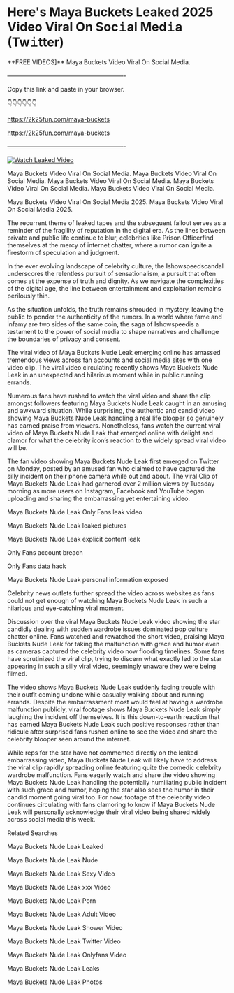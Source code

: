 # Here's Maya Buckets Leaked 2025 Video Viral On Soc𝚒al Med𝚒a (Tw𝚒tter)

++FREE VIDEOS]** Maya Buckets Video Viral On Social Media.

———————————————————-

Copy this link and paste in your browser.

👇👇👇👇👇👇

https://2k25fun.com/maya-buckets

https://2k25fun.com/maya-buckets

———————————————————-

[![Watch Leaked Video](https://miro.medium.com/v2/resize:fit:828/format:webp/1*cilzJN44JGOrTw9NJCrNHA.gif "Watch Leaked Video")](https://2k25fun.com/maya-buckets)

Maya Buckets Video Viral On Social Media. Maya Buckets Video Viral On Social Media. Maya Buckets Video Viral On Social Media. Maya Buckets Video Viral On Social Media. Maya Buckets Video Viral On Social Media.

Maya Buckets Video Viral On Social Media 2025. Maya Buckets Video Viral On Social Media 2025.

The recurrent theme of leaked tapes and the subsequent fallout serves as a reminder of the fragility of reputation in the digital era. As the lines between private and public life continue to blur, celebrities like Prison Officerfind themselves at the mercy of internet chatter, where a rumor can ignite a firestorm of speculation and judgment.

In the ever evolving landscape of celebrity culture, the Ishowspeedscandal underscores the relentless pursuit of sensationalism, a pursuit that often comes at the expense of truth and dignity. As we navigate the complexities of the digital age, the line between entertainment and exploitation remains perilously thin.

As the situation unfolds, the truth remains shrouded in mystery, leaving the public to ponder the authenticity of the rumors. In a world where fame and infamy are two sides of the same coin, the saga of Ishowspeedis a testament to the power of social media to shape narratives and challenge the boundaries of privacy and consent.

The viral video of Maya Buckets Nude Leak emerging online has amassed tremendous views across fan accounts and social media sites with one video clip. The viral video circulating recently shows Maya Buckets Nude Leak in an unexpected and hilarious moment while in public running errands.

Numerous fans have rushed to watch the viral video and share the clip amongst followers featuring Maya Buckets Nude Leak caught in an amusing and awkward situation. While surprising, the authentic and candid video showing Maya Buckets Nude Leak handling a real life blooper so genuinely has earned praise from viewers. Nonetheless, fans watch the current viral video of Maya Buckets Nude Leak that emerged online with delight and clamor for what the celebrity icon’s reaction to the widely spread viral video will be.

The fan video showing Maya Buckets Nude Leak first emerged on Twitter on Monday, posted by an amused fan who claimed to have captured the silly incident on their phone camera while out and about. The viral Clip of Maya Buckets Nude Leak had garnered over 2 million views by Tuesday morning as more users on Instagram, Facebook and YouTube began uploading and sharing the embarrassing yet entertaining video.

Maya Buckets Nude Leak Only Fans leak video

Maya Buckets Nude Leak leaked pictures

Maya Buckets Nude Leak explicit content leak

Only Fans account breach

Only Fans data hack

Maya Buckets Nude Leak personal information exposed

Celebrity news outlets further spread the video across websites as fans could not get enough of watching Maya Buckets Nude Leak in such a hilarious and eye-catching viral moment.

Discussion over the viral Maya Buckets Nude Leak video showing the star candidly dealing with sudden wardrobe issues dominated pop culture chatter online. Fans watched and rewatched the short video, praising Maya Buckets Nude Leak for taking the malfunction with grace and humor even as cameras captured the celebrity video now flooding timelines. Some fans have scrutinized the viral clip, trying to discern what exactly led to the star appearing in such a silly viral video, seemingly unaware they were being filmed.

The video shows Maya Buckets Nude Leak suddenly facing trouble with their outfit coming undone while casually walking about and running errands. Despite the embarrassment most would feel at having a wardrobe malfunction publicly, viral footage shows Maya Buckets Nude Leak simply laughing the incident off themselves. It is this down-to-earth reaction that has earned Maya Buckets Nude Leak such positive responses rather than ridicule after surprised fans rushed online to see the video and share the celebrity blooper seen around the internet.

While reps for the star have not commented directly on the leaked embarrassing video, Maya Buckets Nude Leak will likely have to address the viral clip rapidly spreading online featuring quite the comedic celebrity wardrobe malfunction. Fans eagerly watch and share the video showing Maya Buckets Nude Leak handling the potentially humiliating public incident with such grace and humor, hoping the star also sees the humor in their candid moment going viral too. For now, footage of the celebrity video continues circulating with fans clamoring to know if Maya Buckets Nude Leak will personally acknowledge their viral video being shared widely across social media this week.

Related Searches

Maya Buckets Nude Leak Leaked

Maya Buckets Nude Leak Nude

Maya Buckets Nude Leak Sexy Video

Maya Buckets Nude Leak xxx Video

Maya Buckets Nude Leak Porn

Maya Buckets Nude Leak Adult Video

Maya Buckets Nude Leak Shower Video

Maya Buckets Nude Leak Twitter Video

Maya Buckets Nude Leak Onlyfans Video

Maya Buckets Nude Leak Leaks

Maya Buckets Nude Leak Photos